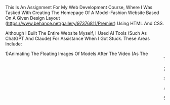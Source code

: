This Is An Assignment For My Web Development Course, Where I Was Tasked With Creating The Homepage Of A Model-Fashion Website Based On A Given Design Layout (https://www.behance.net/gallery/97376811/Premier) Using HTML And CSS.

Although I Built The Entire Website Myself, I Used AI Tools (Such As ChatGPT And Claude) For Assistance When I Got Stuck. These Areas Include:

1)Animating The Floating Images Of Models After The Video (As The <Marquee> Tag Wasn’t Effective).

2)Creating The Circular Text Animation Around The VOGUE / SHOT Text.

3)Implementing The Moving Text Animation (Premier Model 2020).

4)Adding Social Media Icons In The Footer.

5)Selecting And Applying The Two Primary Fonts In CSS.
